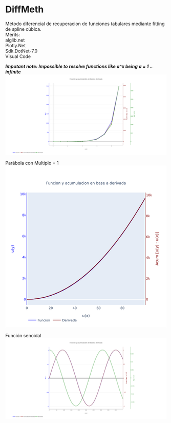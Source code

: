 # DiffMeth
Método diferencial de recuperacion de funciones tabulares mediante fitting de spline cúbica.   
Merits:   
alglib.net   
Plotly.Net   
Sdk.DotNet-7.0   
Visual Code      
   
___Impotant note: Impossible to resolve functions like  a^x  being  a = 1 .. infinite___
![test3](/images/newplot3.png)   
   
Parábola con Multiplo = 1   
![test](/images/newplot.png)  
  
Función senoidal   
![test2](/images/newplot2.png)  
